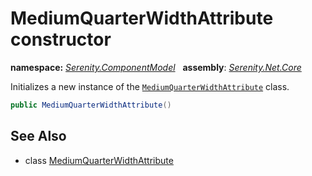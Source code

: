 # MediumQuarterWidthAttribute constructor
**namespace:** *[Serenity.ComponentModel](../../README.md#serenity.componentmodel-namespace)*   **assembly**: *[Serenity.Net.Core](../../README.md)*

Initializes a new instance of the [`MediumQuarterWidthAttribute`](../MediumQuarterWidthAttribute.md) class.

```csharp
public MediumQuarterWidthAttribute()
```

## See Also

* class [MediumQuarterWidthAttribute](../MediumQuarterWidthAttribute.md)